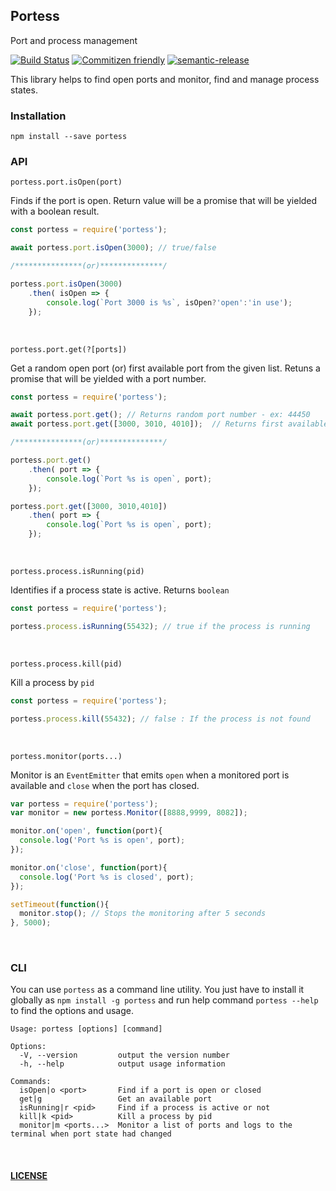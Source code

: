 ## Portess
Port and process management

[![Build Status](https://travis-ci.org/learnbuildrepeat/portess.svg?branch=master)](https://travis-ci.org/learnbuildrepeat/portess) [![Commitizen friendly](https://img.shields.io/badge/commitizen-friendly-brightgreen.svg)](http://commitizen.github.io/cz-cli/) [![semantic-release](https://img.shields.io/badge/%20%20%F0%9F%93%A6%F0%9F%9A%80-semantic--release-e10079.svg)](https://github.com/semantic-release/semantic-release)

This library helps to find open ports and monitor, find and manage process states.

### Installation
`npm install --save portess`

### API

`portess.port.isOpen(port)`

Finds if the port is open. Return value will be a promise that will be yielded with a boolean result.

```js
const portess = require('portess');

await portess.port.isOpen(3000); // true/false

/***************(or)**************/

portess.port.isOpen(3000)
    .then( isOpen => {
        console.log(`Port 3000 is %s`, isOpen?'open':'in use');
    });

```
<br/>

`portess.port.get(?[ports])`

Get a random open port (or) first available port from the given list. Retuns a promise that will be yielded with a port number.

```js
const portess = require('portess');

await portess.port.get(); // Returns random port number - ex: 44450
await portess.port.get([3000, 3010, 4010]);  // Returns first available port from the given list- ex: 3010 (if 3000 is in use)

/***************(or)**************/

portess.port.get() 
    .then( port => {
        console.log(`Port %s is open`, port);
    });

portess.port.get([3000, 3010,4010]) 
    .then( port => {
        console.log(`Port %s is open`, port);
    });
```
<br/>

`portess.process.isRunning(pid)`

Identifies if a process state is active. Returns `boolean`

```js
const portess = require('portess');

portess.process.isRunning(55432); // true if the process is running
```
<br/>

`portess.process.kill(pid)`

Kill a process by `pid`

```js
const portess = require('portess');

portess.process.kill(55432); // false : If the process is not found
```
<br/>

`portess.monitor(ports...)`

Monitor is an `EventEmitter` that emits `open` when a monitored port is available and `close` when the port has closed. 

```js
var portess = require('portess');
var monitor = new portess.Monitor([8888,9999, 8082]);

monitor.on('open', function(port){
  console.log('Port %s is open', port);
});

monitor.on('close', function(port){
  console.log('Port %s is closed', port);
});

setTimeout(function(){
  monitor.stop(); // Stops the monitoring after 5 seconds
}, 5000);
```
<br/>



### CLI
You can use `portess` as a command line utility. You just have to install it globally as `npm install -g portess` and run help command `portess --help` to find the options and usage.

```
Usage: portess [options] [command]

Options:
  -V, --version         output the version number
  -h, --help            output usage information

Commands:
  isOpen|o <port>       Find if a port is open or closed
  get|g                 Get an available port
  isRunning|r <pid>     Find if a process is active or not
  kill|k <pid>          Kill a process by pid
  monitor|m <ports...>  Monitor a list of ports and logs to the terminal when port state had changed
```
&nbsp;
#### [LICENSE](./LICENSE)
